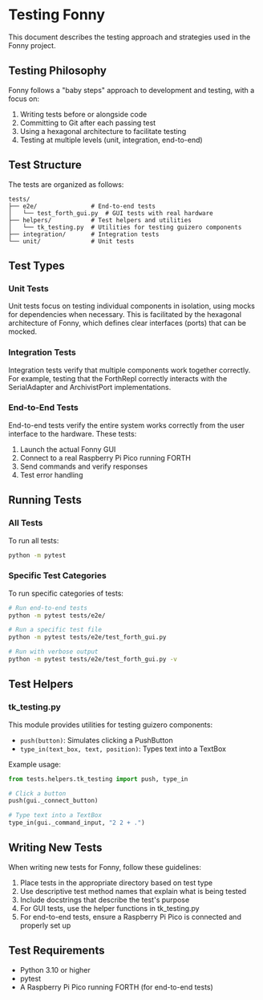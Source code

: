 # Testing Fonny

This document describes the testing approach and strategies used in the Fonny project.

## Testing Philosophy

Fonny follows a "baby steps" approach to development and testing, with a focus on:

1. Writing tests before or alongside code
2. Committing to Git after each passing test
3. Using a hexagonal architecture to facilitate testing
4. Testing at multiple levels (unit, integration, end-to-end)

## Test Structure

The tests are organized as follows:

```
tests/
├── e2e/               # End-to-end tests
│   └── test_forth_gui.py  # GUI tests with real hardware
├── helpers/           # Test helpers and utilities
│   └── tk_testing.py  # Utilities for testing guizero components
├── integration/       # Integration tests
└── unit/              # Unit tests
```

## Test Types

### Unit Tests

Unit tests focus on testing individual components in isolation, using mocks for dependencies when necessary. This is facilitated by the hexagonal architecture of Fonny, which defines clear interfaces (ports) that can be mocked.

### Integration Tests

Integration tests verify that multiple components work together correctly. For example, testing that the ForthRepl correctly interacts with the SerialAdapter and ArchivistPort implementations.

### End-to-End Tests

End-to-end tests verify the entire system works correctly from the user interface to the hardware. These tests:

1. Launch the actual Fonny GUI
2. Connect to a real Raspberry Pi Pico running FORTH
3. Send commands and verify responses
4. Test error handling

## Running Tests

### All Tests

To run all tests:

```bash
python -m pytest
```

### Specific Test Categories

To run specific categories of tests:

```bash
# Run end-to-end tests
python -m pytest tests/e2e/

# Run a specific test file
python -m pytest tests/e2e/test_forth_gui.py

# Run with verbose output
python -m pytest tests/e2e/test_forth_gui.py -v
```

## Test Helpers

### tk_testing.py

This module provides utilities for testing guizero components:

- `push(button)`: Simulates clicking a PushButton
- `type_in(text_box, text, position)`: Types text into a TextBox

Example usage:

```python
from tests.helpers.tk_testing import push, type_in

# Click a button
push(gui._connect_button)

# Type text into a TextBox
type_in(gui._command_input, "2 2 + .")
```

## Writing New Tests

When writing new tests for Fonny, follow these guidelines:

1. Place tests in the appropriate directory based on test type
2. Use descriptive test method names that explain what is being tested
3. Include docstrings that describe the test's purpose
4. For GUI tests, use the helper functions in tk_testing.py
5. For end-to-end tests, ensure a Raspberry Pi Pico is connected and properly set up

## Test Requirements

- Python 3.10 or higher
- pytest
- A Raspberry Pi Pico running FORTH (for end-to-end tests)
